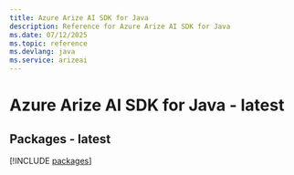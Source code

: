 ```yaml
---
title: Azure Arize AI SDK for Java
description: Reference for Azure Arize AI SDK for Java
ms.date: 07/12/2025
ms.topic: reference
ms.devlang: java
ms.service: arizeai
---
```

# Azure Arize AI SDK for Java - latest
## Packages - latest
[!INCLUDE [packages](arize-ai-index.md)]